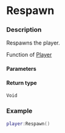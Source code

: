 # Respawn
### Description
Respawns the player.

Function of [Player](/classes/Player/)

#### Parameters

#### Return type
`Void`

### Example
```lua
player:Respawn()
```
